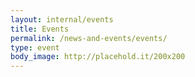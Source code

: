 ```yaml
---
layout: internal/events
title: Events
permalink: /news-and-events/events/
type: event
body_image: http://placehold.it/200x200
---
```


<!--- This child document initializes the page in Jekyll. -->